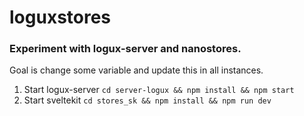 # loguxstores
### Experiment with logux-server and nanostores.
Goal is change some variable and update this in all instances.
1. Start logux-server 
`cd server-logux && npm install && npm start`
2. Start sveltekit 
`cd stores_sk && npm install && npm run dev`
